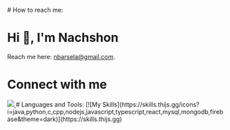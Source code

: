                                                  
<p>
# How to reach me:
  <h1 >Hi 👋, I'm Nachshon</h1>

Reach me here: nbarsela@gmail.com.

# Connect with me
 <a href="https://www.linkedin.com/in/nbar-sela/">
    <img src="https://skillicons.dev/icons?i=linkedin" />
  </a>
# Languages and Tools:
[![My Skills](https://skills.thijs.gg/icons?i=java,python,c,cpp,nodejs,javascript,typescript,react,mysql,mongodb,firebase&theme=dark)](https://skills.thijs.gg)

</p>
